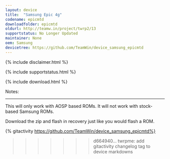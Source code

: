 ```yaml
---
layout: device
title:  "Samsung Epic 4g"
codename: epicmtd
downloadfolder: epicmtd
oldurl: http://teamw.in/project/twrp2/13
supportstatus: No Longer Updated
maintainer: None
oem: Samsung
devicetree: https://github.com/TeamWin/device_samsung_epicmtd
---
```


{% include disclaimer.html %}

{% include supportstatus.html %}

{% include download.html %}

<div class='page-heading'>Notes:</div>
<hr />
<p class="text">This will only work with AOSP based ROMs. It will not work with stock-based Samsung ROMs.</p>
<p class="text">Download the zip and flash in recovery just like you would flash a ROM.</p>

{% gitactivity  https://github.com/TeamWin/device_samsung_epicmtd%}
>>>>>>> d664940... twrpme: add gitactivity changelog tag to device markdowns
